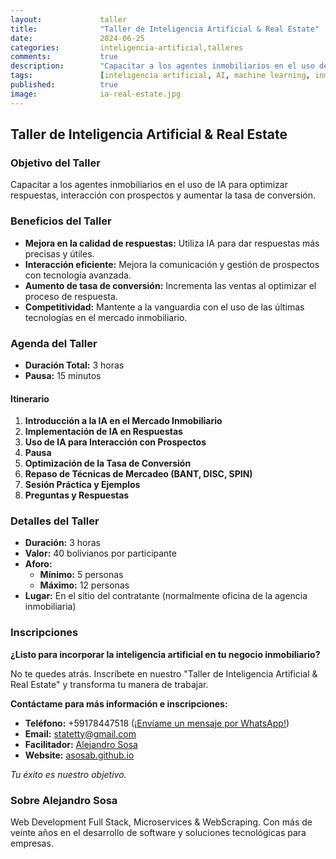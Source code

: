 ```yaml
---
layout:             taller
title:              "Taller de Inteligencia Artificial & Real Estate"
date:               2024-06-25
categories:         inteligencia-artificial,talleres
comments:           true
description:        "Capacitar a los agentes inmobiliarios en el uso de IA para optimizar respuestas, interacción con prospectos y aumentar la tasa de conversión."
tags:               [inteligencia artificial, AI, machine learning, inmobiliaria, broker, real estate, taller]
published:          true
image:              ia-real-estate.jpg
---
```


## Taller de Inteligencia Artificial & Real Estate

### Objetivo del Taller

Capacitar a los agentes inmobiliarios en el uso de IA para optimizar respuestas, interacción con prospectos y aumentar la tasa de conversión.

### Beneficios del Taller

- **Mejora en la calidad de respuestas:** Utiliza IA para dar respuestas más precisas y útiles.
- **Interacción eficiente:** Mejora la comunicación y gestión de prospectos con tecnología avanzada.
- **Aumento de tasa de conversión:** Incrementa las ventas al optimizar el proceso de respuesta.
- **Competitividad:** Mantente a la vanguardia con el uso de las últimas tecnologías en el mercado inmobiliario.

### Agenda del Taller

- **Duración Total:** 3 horas
- **Pausa:** 15 minutos

#### Itinerario

1. **Introducción a la IA en el Mercado Inmobiliario**
2. **Implementación de IA en Respuestas**
3. **Uso de IA para Interacción con Prospectos**
4. **Pausa**
5. **Optimización de la Tasa de Conversión**
6. **Repaso de Técnicas de Mercadeo (BANT, DISC, SPIN)**
7. **Sesión Práctica y Ejemplos**
8. **Preguntas y Respuestas**

### Detalles del Taller

- **Duración:** 3 horas
- **Valor:** 40 bolivianos por participante
- **Aforo:**
  - **Mínimo:** 5 personas
  - **Máximo:** 12 personas
- **Lugar:** En el sitio del contratante (normalmente oficina de la agencia inmobiliaria)

### Inscripciones

**¿Listo para incorporar la inteligencia artificial en tu negocio inmobiliario?**

No te quedes atrás. Inscríbete en nuestro "Taller de Inteligencia Artificial & Real Estate" y transforma tu manera de trabajar.

**Contáctame para más información e inscripciones:**

- **Teléfono:** +59178447518 ([¡Envíame un mensaje por WhatsApp!](https://api.whatsapp.com/send?phone=59178447518&text=Me%20interesa%20mucho%20el%20Taller%20de%20Inteligencia%20Artificial%20y%20Real%20Estate))
- **Email:** statetty@gmail.com
- **Facilitador:** [Alejandro Sosa](https://www.linkedin.com/in/alejandrososa/)
- **Website:** [asosab.github.io](https://asosab.github.io/inteligencia-artificial-real-estate/)

_Tu éxito es nuestro objetivo._

### Sobre Alejandro Sosa

Web Development Full Stack, Microservices & WebScraping. Con más de veinte años en el desarrollo de software y soluciones tecnológicas para empresas.
